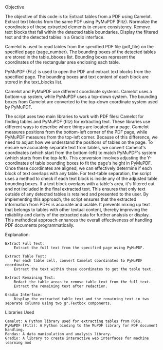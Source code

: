 Objective

The objective of this code is to:
Extract tables from a PDF using Camelot.
    Extract text blocks from the same PDF using PyMuPDF (Fitz).
    Normalize the coordinates of these extracted elements to ensure consistency.
    Remove text blocks that fall within the detected table boundaries.
    Display the filtered text and the detected tables in a Gradio interface.
    
Camelot is used to read tables from the specified PDF file (pdf_file) on the specified page (page_number).
The bounding boxes of the detected tables are stored in the table_bboxes list. Bounding boxes represent the coordinates of the rectangular area enclosing each table.

PyMuPDF (Fitz) is used to open the PDF and extract text blocks from the specified page.
The bounding boxes and text content of each block are stored in the text_blocks list.    

Camelot and PyMuPDF use different coordinate systems. Camelot uses a bottom-up system, while PyMuPDF uses a top-down system.
The bounding boxes from Camelot are converted to the top-down coordinate system used by PyMuPDF.

The script uses two main libraries to work with PDF files: Camelot for finding tables and PyMuPDF (fitz) for extracting text. These libraries use different ways to describe where things are located on a page. Camelot measures positions from the bottom-left corner of the PDF page, while PyMuPDF measures from the top-left corner. Because of this difference, we need to adjust how we understand the positions of tables on the page.
To ensure we accurately separate text from tables, we convert Camelot's coordinates (which start from the bottom-left) to match PyMuPDF's system (which starts from the top-left). This conversion involves adjusting the Y-coordinates of table bounding boxes to fit the page's height in PyMuPDF. Once these coordinates are aligned, we can effectively determine if each block of text overlaps with any table.
For text-table separation, the script uses a method to check if each text block is inside any of the adjusted table bounding boxes. If a text block overlaps with a table's area, it's filtered out and not included in the final extracted text. This ensures that only text outside of any detected tables is retained and presented to the user.
By implementing this approach, the script ensures that the extracted information from PDFs is accurate and usable. It prevents mixing up text that belongs to tables with other textual content, thereby improving the reliability and clarity of the extracted data for further analysis or display. This methodical approach enhances the overall effectiveness of handling PDF documents programmatically.


Explanation:

    Extract Full Text:
        Extract the full text from the specified page using PyMuPDF.

    Extract Table Text:
        For each table cell, convert Camelot coordinates to PyMuPDF coordinates.
        Extract the text within these coordinates to get the table text.

    Extract Remaining Text:
        Redact the table areas to remove table text from the full text.
        Extract the remaining text after redaction.

    Gradio Interface:
        Display the extracted table text and the remaining text in two separate columns using two gr.Textbox components.

Libraries Used

    Camelot: A Python library used for extracting tables from PDFs.
    PyMuPDF (Fitz): A Python binding to the MuPDF library for PDF document handling.
    Pandas: A data manipulation and analysis library.
    Gradio: A library to create interactive web interfaces for machine learning mod












